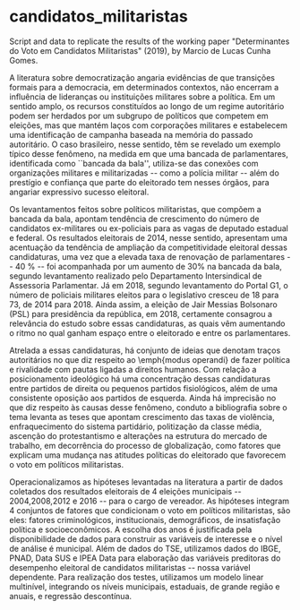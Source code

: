 # candidatos_militaristas
Script and data to replicate the results of the working paper "Determinantes do Voto em Candidatos Militaristas" (2019), by Marcio de Lucas Cunha Gomes.

A literatura sobre democratização angaria evidências de que transições formais para a democracia, em determinados contextos, não encerram a influência de lideranças ou instituições militares sobre a política. Em um sentido amplo, os recursos constituídos ao longo de um regime autoritário podem ser herdados por um subgrupo de políticos que competem em eleições, mas que mantém laços com corporações militares e estabelecem uma identificação de campanha baseada na memória do passado autoritário. O caso brasileiro, nesse sentido, têm se revelado um exemplo típico desse fenômeno, na medida em que uma bancada de parlamentares, identificada como ``bancada da bala'', utiliza-se das conexões com organizações militares e militarizadas -- como a polícia militar -- além do prestígio e confiança que parte do eleitorado tem nesses órgãos, para angariar expressivo sucesso eleitoral.      

Os levantamentos feitos sobre políticos militaristas, que compõem a bancada da bala, apontam tendência de crescimento do número de candidatos ex-militares ou ex-policiais para as vagas de deputado estadual e federal. Os resultados eleitorais de 2014, nesse sentido, apresentam uma acentuação da tendência de ampliação da competitividade eleitoral dessas candidaturas, uma vez que a elevada taxa de renovação de parlamentares -- 40 % -- foi acompanhada por um aumento de 30% na bancada da bala, segundo levantamento realizado pelo Departamento Intersindical de Assessoria Parlamentar. Já em 2018, segundo levantamento do Portal G1, o número de policiais militares eleitos para o legislativo cresceu de 18 para 73, de 2014 para 2018. Ainda assim, a eleição de Jair Messias Bolsonaro (PSL) para presidência da república, em 2018, certamente consagrou a relevância do estudo sobre essas candidaturas, as quais vêm aumentando o ritmo no qual ganham espaço entre o eleitorado e entre os parlamentares. 

Atrelada a essas candidaturas, há conjunto de ideias que denotam traços autoritários no que diz respeito ao \emph{modus operandi} de fazer política e rivalidade com pautas ligadas a direitos humanos. Com relação a posicionamento ideológico há uma concentração dessas candidaturas entre partidos de direita ou pequenos partidos fisiológicos, além de uma consistente oposição aos partidos de esquerda. Ainda há imprecisão no que diz respeito às causas desse fenômeno, conduto a bibliografia sobre o tema levanta as teses que apontam crescimento das taxas de violência, enfraquecimento do sistema partidário, politização da classe média, ascenção do protestantismo e alterações na estrutura do mercado de trabalho, em decorrência do processo de globalização, como fatores que explicam uma mudança nas atitudes políticas do eleitorado que favorecem o voto em políticos militaristas.

Operacionalizamos as hipóteses levantadas na literatura a partir de dados coletados dos resultados eleitorais de 4 eleições municipais -- 2004,2008,2012 e 2016 -- para o cargo de vereador. As hipóteses integram 4 conjuntos de fatores que condicionam o voto em políticos militaristas, são eles: fatores criminológicos, institucionais, demográficos, de insatisfação política e socioeconômicos. A escolha dos anos é justificada pela disponibilidade de dados para construir as variáveis de interesse e o nível de análise é municipal. Além de dados do TSE, utilizamos dados do IBGE, PNAD, Data SUS e IPEA Data para elaboração das variáveis preditoras do desempenho eleitoral de candidatos militaristas -- nossa variável dependente. Para realização dos testes, utilizamos um modelo linear multinível, integrando os níveis municipais, estaduais, de grande região e anuais, e regressão descontínua.
